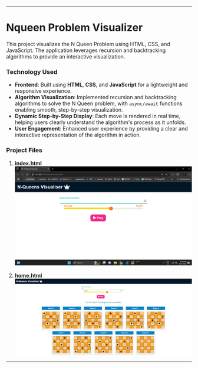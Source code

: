 
---

# **Nqueen Problem Visualizer**

This project visualizes the N Queen Problem using HTML, CSS, and JavaScript. The application leverages recursion and backtracking algorithms to provide an interactive visualization.

### **Technology Used**
- **Frontend**: Built using **HTML**, **CSS**, and **JavaScript** for a lightweight and responsive experience.
- **Algorithm Visualization**: Implemented recursion and backtracking algorithms to solve the N Queen problem, with `async/await` functions enabling smooth, step-by-step visualization.
- **Dynamic Step-by-Step Display**: Each move is rendered in real time, helping users clearly understand the algorithm's process as it unfolds.
- **User Engagement**: Enhanced user experience by providing a clear and interactive representation of the algorithm in action.

### **Project Files**

1. **index.html**  
   <img src="NqueenImages/index.png">

2. **home.html**  
   <img src="NqueenImages/Home.png">

--- 

